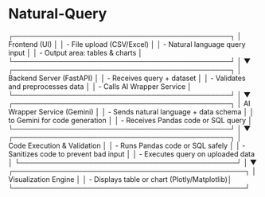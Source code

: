 # Natural-Query

┌────────────────────────────────────────────┐
│                Frontend (UI)               │
│  - File upload (CSV/Excel)                 │
│  - Natural language query input            │
│  - Output area: tables & charts            │
└────────────────────────────────────────────┘
                  │
                  ▼
┌────────────────────────────────────────────┐
│           Backend Server (FastAPI)         │
│  - Receives query + dataset                │
│  - Validates and preprocesses data         │
│  - Calls AI Wrapper Service                │
└────────────────────────────────────────────┘
                  │
                  ▼
┌────────────────────────────────────────────┐
│         AI Wrapper Service (Gemini)        │
│  - Sends natural language + data schema    │
│    to Gemini for code generation           │
│  - Receives Pandas code or SQL query       │
└────────────────────────────────────────────┘
                  │
                  ▼
┌────────────────────────────────────────────┐
│          Code Execution & Validation       │
│  - Runs Pandas code or SQL safely          │
│  - Sanitizes code to prevent bad input     │
│  - Executes query on uploaded data         │
└────────────────────────────────────────────┘
                  │
                  ▼
┌───────────────────────────────────────────────┐
│            Visualization Engine               │
│  - Displays table or chart (Plotly/Matplotlib)│
└───────────────────────────────────────────────┘
